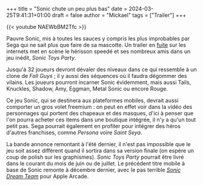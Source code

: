 +++
title = "Sonic chute un peu plus bas"
date = 2024-03-25T9:41:31+01:00
draft = false
author = "Mickael"
tags = ["Trailer"]
+++ 

{{< youtube NAEWbBM2Tfc >}} 

Pauvre Sonic, mis à toutes les sauces y compris les plus improbables par Sega qui ne sait plus que faire de sa mascotte. Un trailer en [fuite](https://www.sonicstadium.org/news/games/trailer-further-details-for-sonic-toys-party-leaked-r2075/) sur les internets met en scène le hérisson speedé et ses nombreux amis dans un jeu inédit, *Sonic Toys Party*.

Jusqu'à 32 joueurs devront dévaler des niveaux dans ce qui ressemble à un clone de *Fall Guys* ; il y aussi des séquences où il faudra dégommer des vilains. Les joueurs pourront incarner Sonic évidemment, mais aussi Tails, Knuckles, Shadow, Amy, Eggman, Metal Sonic ou encore Rouge.

Ce jeu Sonic, qui se destinera aux plateformes mobiles, devrait aussi comporter un gros volet freemium : on peut en effet voir dans la vidéo des personnages qui portent des chapeaux et des masques, d'ici à penser que l'on pourra acheter ces items dans une boutique intégrée, il n'y a qu'un tout petit pas. Sega pourrait également en profiter pour intégrer des héros d'autres franchises, comme *Persona* voire *Saint Seya*.

La bande annonce remontant à l'été dernier, il n'est pas impossible que le jeu soit assez différent quand il sortira dans sa version finale (on espère un coup de polish sur les graphismes). *Sonic Toys Party* pourrait être livré dans le courant du mois de juin ou de juillet. Le précédent titre mobile à base de Sonic remonte à décembre dernier, avec le pas terrible *[Sonic Dream Team](https://apps.apple.com/us/app/sonic-dream-team/id1609094795?l=fr-FR)* pour Apple Arcade.

